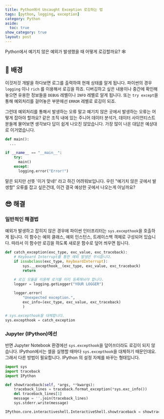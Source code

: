 ```yaml
---
title: Python에서 Uncaught Exception 로깅하는 법
tags: [python, logging, exception]
category: Python
aside:
  toc: true
show_category: true
layout: post
---
```


Python에서 예기치 않은 예외가 발생했을 때 어떻게 로깅할까요? 🕸

<!--more-->

## 🌃 배경

이것저것 개발을 하다보면 로그를 출력하여 현재 상태를 알게 됩니다. 파이썬의 경우 `logging` 이나 `rich` 를 이용해서 로깅을 하죠. 디버깅하고 싶은 내용이나 중간에 확인해놓으면 유용한 정보들을 `DEBUG` 레벨이나 `INFO` 레벨로 알게 됩니다. 또는 `try except`을 통해 예외처리를 걸어놓은 부분에선 `ERROR` 레벨로 로깅이 되죠.

그런데 예외처리를 통해서 발생하는 오류 말고 예기치 않은 곳에서 발생하는 오류는 어떻게 잡아야 할까요? 같은 조직 내에 있는 주니어 데이터 분석가, 데이터 사이언티스트 분들께 물어보면 생각보다 답이 쉽게 나오진 않았습니다. 가장 많이 나온 대답은 예상대로 이거였습니다.

```python
def main():
  ...
	
if __name__ == "__main__":
    try:
      main()
    except:
      logging.error("Error!")
```

말은 되지만 선뜻 '이거 맞네!' 라고 하긴 어려워보입니다. 우린 "예기치 않은 곳에서 발생할" 오류를 잡고 싶은건데, 이건 결국 예상한 곳에서 나오는게 아닐까요?

## 😎 해결

### 일반적인 해결법

예외가 발생하고 잡히지 않은 경우에 파이썬 인터프리터는 `sys.excepthook`을 호출하게 됩니다. 이 함수는 예외 클래스, 예외 인스턴스, 트레이스백 객체로 구성되어 있습니다. 따라서 이 함수만 로깅을 하도록 새로운 함수로 덮어 씌우면 됩니다.

```python
def catch_exception(exc_type, exc_value, exc_traceback):
    # Keyboard Interrupt를 통한 예외 발생은 무시합니다.
    if issubclass(exc_type, KeyboardInterrupt):
        sys.__excepthook__(exc_type, exc_value, exc_traceback)
        return

    # 로깅 모듈을 이용해 로거를 미리 등록해놔야 합니다.
    logger = logging.getLogger("YOUR LOGGER")
	
    logger.error(
        "Unexpected exception.",
        exc_info=(exc_type, exc_value, exc_traceback)
	    )

# sys.excepthook을 대체합니다.
sys.excepthook = catch_exception
```

### Jupyter (IPython)에선

반면 Jupyter Notebook 환경에선 `sys.excepthook`을 덮어쓰더라도 로깅이 되지 않습니다. IPython에서는 셀을 실행할 때마다 `sys.excepthook`을 대체하기 때문인데요. 그래서 다른 방법이 필요합니다. IPython 의 설정 자체를 바꾸는 형태입니다.

```python
import sys
import traceback
import IPython

def showtraceback(self, *args, **kwargs):
    traceback_lines = traceback.format_exception(*sys.exc_info())
    del traceback_lines[1]
    message = ''.join(traceback_lines)
    sys.stderr.write(message)

IPython.core.interactiveshell.InteractiveShell.showtraceback = showtraceback
```

